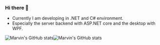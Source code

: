 ### Hi there 👋

- Currently I am developing in .NET and C# environment.
- Especially the server backend with ASP.NET core and the desktop with WPF. 
<div style="display:flex">
  <img src="https://github-readme-stats.vercel.app/api?username=maSchoeller&show_icons=true" alt="Marvin's GitHub stats" />
  <img src="https://github-readme-stats.vercel.app/api/top-langs/?username=maSchoeller&layout=compact&hide=html" alt="Marvin's GitHub stats" />
</div>
<!--[![Marvin's GitHub stats](https://github-readme-stats.vercel.app/api?username=maSchoeller&show_icons=true)](https://github.com/maSchoeller)-->
